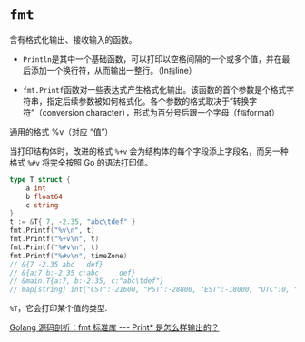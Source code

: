 # `fmt`

含有格式化输出、接收输入的函数。

- `Println`是其中一个基础函数，可以打印以空格间隔的一个或多个值，并在最后添加一个换行符，从而输出一整行。（ln`指`line）

- `fmt.Printf`函数对一些表达式产生格式化输出。该函数的首个参数是个格式字符串，指定后续参数被如何格式化。各个参数的格式取决于“转换字符”（conversion character），形式为百分号后跟一个字母（f`指`format）

通用的格式 %v（对应 “值”）

当打印结构体时，改进的格式 `%+v` 会为结构体的每个字段添上字段名，而另一种格式 `%#v` 将完全按照 Go 的语法打印值。

```go
type T struct {
    a int
    b float64
    c string
}
t := &T{ 7, -2.35, "abc\tdef" }
fmt.Printf("%v\n", t)
fmt.Printf("%+v\n", t)
fmt.Printf("%#v\n", t)
fmt.Printf("%#v\n", timeZone)
// &{7 -2.35 abc   def}
// &{a:7 b:-2.35 c:abc     def}
// &main.T{a:7, b:-2.35, c:"abc\tdef"}
// map[string] int{"CST":-21600, "PST":-28800, "EST":-18000, "UTC":0, "MST":-25200}
```

`%T`，它会打印某个值的类型.

[Golang 源码剖析：fmt 标准库 --- Print\* 是怎么样输出的？](https://github.com/EDDYCJY/blog/blob/master/golang/pkg/2018-12-04-Golang-%E6%BA%90%E7%A0%81%E5%89%96%E6%9E%90-fmt-%E6%A0%87%E5%87%86%E5%BA%93.md)
